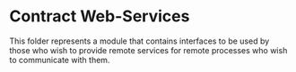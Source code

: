 ﻿# Contract Web-Services

This folder represents a module that contains interfaces to be used by those who wish to provide remote services for remote processes who wish to communicate with them.